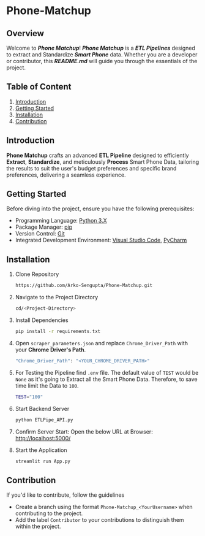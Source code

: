 # Phone-Matchup

## Overview
Welcome to _**Phone Matchup**_! _**Phone Matchup**_ is a _**ETL Pipelines**_ designed to extract and Standardize _**Smart Phone**_ data. Whether you are a developer or contributor, this _**README.md**_ will guide you through the essentials of the project.

## Table of Content
1. [Introduction](#introduction)
2. [Getting Started](#getting-started)
3. [Installation](#installation)
4. [Contribution](#contribution)

## Introduction
**Phone Matchup** crafts an advanced **ETL Pipeline** designed to efficiently **Extract**, **Standardize**, and meticulously **Process** Smart Phone Data, tailoring the results to suit the user's budget preferences and specific brand preferences, delivering a seamless experience.

## Getting Started
Before diving into the project, ensure you have the following prerequisites:
- Programming Language: [Python 3.X](https://www.python.org/)
- Package Manager: [pip](https://pypi.org/project/pip/)
- Version Control: [Git](https://git-scm.com/)
- Integrated Development Environment: [Visual Studio Code](https://code.visualstudio.com/), [PyCharm](https://www.jetbrains.com/pycharm/)

## Installation
1. Clone Repository
   ```bash
   https://github.com/Arko-Sengupta/Phone-Matchup.git
   ```

2. Navigate to the Project Directory
   ```bash
   cd/<Project-Directory>
   ```

3. Install Dependencies
   ```bash
   pip install -r requirements.txt
   ```

4. Open `scraper_parameters.json` and replace `Chrome_Driver_Path` with your **Chrome Driver's Path**.
   ```bash
   "Chrome_Driver_Path": "<YOUR_CHROME_DRIVER_PATH>"
   ```

5. For Testing the Pipeline find `.env` file. The default value of `TEST` would be `None` as it's going to Extract all the Smart Phone Data. Therefore, to save time limit the Data to `100`.
   ```bash
   TEST="100"
   ```

6. Start Backend Server
   ```bash
   python ETLPipe_API.py
   ```

7. Confirm Server Start: Open the below URL at Browser: [http://localhost:5000/](http://localhost:5000/)

8. Start the Application
   ```bash
   streamlit run App.py
   ```

## Contribution
If you'd like to contribute, follow the guidelines
- Create a branch using the format `Phone-Matchup_<YourUsername>` when contributing to the project.
- Add the label `Contributor` to your contributions to distinguish them within the project.
